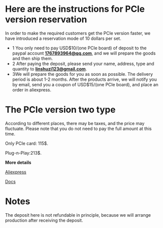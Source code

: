 # Here are the instructions for PCIe version reservation
In order to make the required customers get the PCIe version faster, we have introduced a reservation mode of 10 dollars per set.

- 1 You only need to pay USD$10/(one PCIe board) of deposit to the paypal account **1767893964@qq.com**, and we will prepare the goods and then ship them. 
- 2 After paying the deposit, please send your name, address, type and quantity to **linshuzi123@gmail.com**. 
- 3We will prepare the goods for you as soon as possible. The delivery period is about 1-2 months. 
After the products arrive, we will notify you by email, send you a coupon of USD$15/(one PCIe board), and place an order in aliexpress.

# The PCIe version two type

According to different places, there may be taxes, and the price may fluctuate. Please note that you do not need to pay the full amount at this time.

Only PCIe card: 115$. 

Plug-n-Play:213$. 


**More details**

[Aliexpress](https://www.aliexpress.com/item/3256804386522898.html?spm=5261.ProductManageOnline.0.0.33f74edfqFG5uR&gatewayAdapt=4itemAdapt)

[Docs](https://wiki.blicube.com/blikvm/en/BLIKVM-PCIE-guide/)

# Notes

The deposit here is not refundable in principle, because we will arrange production after receiving the deposit.

